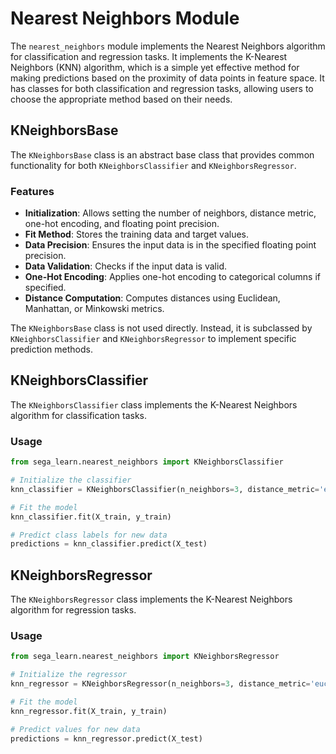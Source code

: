 # Nearest Neighbors Module

The `nearest_neighbors` module implements the Nearest Neighbors algorithm for classification and regression tasks. 
It implements the K-Nearest Neighbors (KNN) algorithm, which is a simple yet effective method for making predictions based on the proximity of data points in feature space.
It has classes for both classification and regression tasks, allowing users to choose the appropriate method based on their needs.

## KNeighborsBase

The `KNeighborsBase` class is an abstract base class that provides common functionality for both `KNeighborsClassifier` and `KNeighborsRegressor`.

### Features

- **Initialization**: Allows setting the number of neighbors, distance metric, one-hot encoding, and floating point precision.
- **Fit Method**: Stores the training data and target values.
- **Data Precision**: Ensures the input data is in the specified floating point precision.
- **Data Validation**: Checks if the input data is valid.
- **One-Hot Encoding**: Applies one-hot encoding to categorical columns if specified.
- **Distance Computation**: Computes distances using Euclidean, Manhattan, or Minkowski metrics.


The `KNeighborsBase` class is not used directly. Instead, it is subclassed by `KNeighborsClassifier` and `KNeighborsRegressor` to implement specific prediction methods.


## KNeighborsClassifier

The `KNeighborsClassifier` class implements the K-Nearest Neighbors algorithm for classification tasks.

### Usage

```python
from sega_learn.nearest_neighbors import KNeighborsClassifier

# Initialize the classifier
knn_classifier = KNeighborsClassifier(n_neighbors=3, distance_metric='euclidean', one_hot_encode=False)

# Fit the model
knn_classifier.fit(X_train, y_train)

# Predict class labels for new data
predictions = knn_classifier.predict(X_test)
```

## KNeighborsRegressor

The `KNeighborsRegressor` class implements the K-Nearest Neighbors algorithm for regression tasks.

### Usage

```python
from sega_learn.nearest_neighbors import KNeighborsRegressor

# Initialize the regressor
knn_regressor = KNeighborsRegressor(n_neighbors=3, distance_metric='euclidean', one_hot_encode=False)

# Fit the model
knn_regressor.fit(X_train, y_train)

# Predict values for new data
predictions = knn_regressor.predict(X_test)
```

